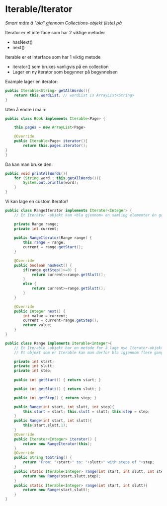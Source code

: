 # Iterable/Iterator

*Smart måte å "bla" gjennom Collections-objekt (liste) på*

Iterator er et interface som har 2 viktige metoder
- hasNext()
- next()

Iterable er et interface som har 1 viktig metode
- iterator() som brukes vanligvis på en collection
- Lager en ny iterator som begynner på begynnelsen

Example lager en iterator:
```java
public Iterable<String> getAllWords(){
    return this.wordList; // wordList is ArrayList<String>
}
```

Uten å endre i main:

```java
public class Book implements Iterable<Page> {

	this.pages = new ArrayList<Page>

	@Override
	public Iterable<Page> iterator(){
		return this.pages.iterator(); 
}
}
```


Da kan man bruke den:
```java
public void printAllWords(){
    for (String word : this.getAllWords()){
        System.out.println(word);
    }
}
```

Vi kan lage en custom Iterator!

```java
public class RangeIterator implements Iterator<Integer> {
	// Et Iterator -objekt kan «bla gjennom» en samling elementer én gang.

	private Range range;
	private int current;
	
	public RangeIterator(Range range) {
		this.range = range;
		current = range.getStart();
	}

	@Override
	public boolean hasNext() {
		if(range.getStep()>=0) {
			return current<=range.getSlutt();
		}
		else {
			return current>=range.getSlutt();
		}
	}

	@Override
	public Integer next() {
		int value = current;
		current = current+range.getStep();
		return value;
	}
}

public class Range implements Iterable<Integer>{
	// Et Iterable -objekt har en metode for å lage nye Iterator-objekter.
	// Et objekt som er Iterable kan man derfor bla igjennom flere ganger.

	private int start;
	private int slutt;
	private int step;
	
	public int getStart() { return start; }

	public int getSlutt() { return slutt; }

	public int getStep() { return step; }

	public Range(int start, int slutt, int step){		
		this.start = start; this.slutt = slutt; this.step = step;
	}
	public Range(int start, int slutt){		
		this(start,slutt,1);
	}
	@Override
	public Iterator<Integer> iterator() {
		return new RangeIterator(this);
	}
	@Override
	public String toString() {
		return "From: "+start+" to: "+slutt+" with steps of "+step;
	}
	public static Iterable<Integer> range(int start, int slutt, int step){
		return new Range(start,slutt,step);
	}
	public static Iterable<Integer> range(int start, int slutt){
		return new Range(start,slutt);
	}
}
```
